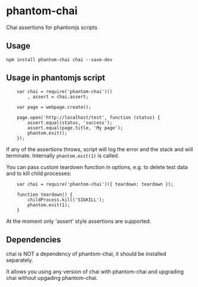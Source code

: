 # phantom-chai

Chai assertions for phantomjs scripts

## Usage

`npm install phantom-chai chai --save-dev`


## Usage in phantomjs script

```
    var chai = require('phantom-chai')()
        , assert = chai.assert;

    var page = webpage.create();

    page.open('http://localhost/test', function (status) {
        assert.equal(status, 'success');
        assert.equal(page.title, 'My page');
        phantom.exit();
    });

```

If any of the assertions throws, script will log the error and the stack and will terminate. Internally `phantom.exit(1)` is called.

You can pass custom teardown function in options, e.g. to delete test data and to kill child processes:

```
    var chai = require('phantom-chai')({ teardown: teardown });

    function teardown() {
        childProcess.kill('SIGKILL');
        phantom.exit(1);
    }
```

At the moment only 'assert' style assertions are supported.


## Dependencies

chai is NOT a dependency of phantom-chai, it should be installed separately.

It allows you using any version of chai with phantom-chai and upgrading chai without upgading phantom-chai.

